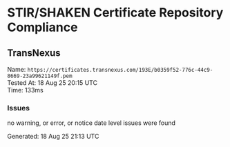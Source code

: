 # STIR/SHAKEN Certificate Repository Compliance

## TransNexus

Name: `https://certificates.transnexus.com/193E/b0359f52-776c-44c9-8669-23a99621149f.pem`\
Tested At: 18 Aug 25 20:15 UTC\
Time: 133ms

### Issues

no warning, or error, or notice date level issues were found

Generated: 18 Aug 25 21:13 UTC